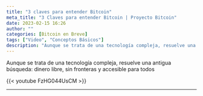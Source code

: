 ```yaml
---
title: "3 claves para entender Bitcoin"
meta_title: "3 Claves para entender Bitcoin | Proyecto Bitcoin"
date: 2023-02-15 16:26
author: ""
categories: [Bitcoin en Breve]
tags: ["Video", "Conceptos Básicos"]
description: "Aunque se trata de una tecnología compleja, resuelve una antigua búsqueda: dinero libre, sin fronteras y accesible para todos"
---
```


Aunque se trata de una tecnología compleja, resuelve una antigua búsqueda: dinero libre, sin fronteras y accesible para todos

{{< youtube FzHG044UsCM >}}

<hr>
